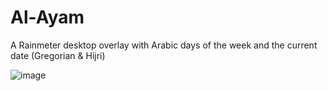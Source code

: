 # Al-Ayam
A Rainmeter desktop overlay with Arabic days of the week and the current date (Gregorian &amp; Hijri)

![image](https://github.com/user-attachments/assets/ab92dc08-7b94-43bf-bea1-23ffa6260d49)

